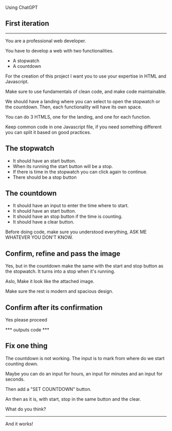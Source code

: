 Using ChatGPT

## First iteration
---

You are a professional web developer.

You have to develop a web with two functionalities.

- A stopwatch
- A countdown

For the creation of this project I want you to use your expertise in HTML and Javascript.

Make sure to use fundamentals of clean code, and make code maintainable.

We should have a landing where you can select to open the stopwatch or the countdown.
Then, each functionality will have its own space.

You can do 3 HTMLS, one for the landing, and one for each function. 

Keep common code in one Javascript file, if you need something different you can split it based on good practices.

## The stopwatch
- It should have an start button.
- When its running the start button will be a stop.
- If there is time in the stopwatch you can click again to continue.
- There  should be a stop button


## The countdown
- It should have an input to enter the time where to start.
- It should have an start button.
- It should have an stop button if the time is counting.
- It should have a clear button.

Before doing code, make sure you understood everything, ASK ME WHATEVER YOU DON'T KNOW.



## Confirm, refine and pass the image
Yes, but in the countdown make the same with the start and stop button as the stopwatch. It turns into a stop when it's running.

Aslo, Make it look like the attached image.

Make sure the rest is modern and spacious design.


## Confirm after its confirmation

Yes please proceed



*** outputs code ***

## Fix one thing

The countdown is not working. The input is to mark from where do we start counting down.

Maybe you can do an input for hours, an input for minutes and an input for seconds.

Then add a "SET COUNTDOWN" button.

An then as it is, with start, stop in the same button and the clear.

What do you think?

---

And it works!

